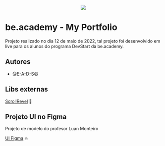 <p align="center">
<img src="https://www.beacademy.com.br/wp-content/uploads/2019/11/Logo-Topo.png">
</p>

# be.academy - My Portfolio

Projeto realizado no dia 12 de maio de 2022, tal projeto foi desenvolvido em live para os alunos do programa DevStart da be.academy.



## Autores

- [@E-A-D-S](https://www.github.com/E-A-D-S)😄


## Libs externas

[ScrollRevel](https://scrollrevealjs.org/) 🚀

## Projeto UI no Figma 

Projeto de modelo do profesor Luan Monteiro

[UI Figma](https://www.figma.com/file/cORQUmT2QxFhV1IFQRmVeL/Portf%C3%B3lio-be.academy?node-id=12%3A6) 🔥
